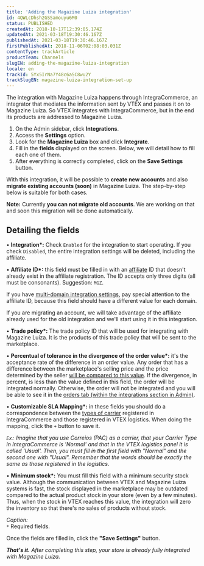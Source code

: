 ```yaml
---
title: 'Adding the Magazine Luiza integration'
id: 4QWLcDhsh2GSSamouyu6M0
status: PUBLISHED
createdAt: 2018-10-17T12:39:05.174Z
updatedAt: 2021-03-18T19:30:46.167Z
publishedAt: 2021-03-18T19:30:46.167Z
firstPublishedAt: 2018-11-06T02:08:03.031Z
contentType: trackArticle
productTeam: Channels
slugEN: adding-the-magazine-luiza-integration
locale: en
trackId: 5Yx5IrNa7Y48c6aSC8wu2Y
trackSlugEN: magazine-luiza-integration-set-up
---
```


The integration with Magazine Luiza happens through IntegraCommerce, an integrator that mediates the information sent by VTEX and passes it on to Magazine Luiza. So VTEX integrates with IntegraCommerce, but in the end its products are addressed to Magazine Luiza.

1. On the Admin sidebar, click __Integrations__.
2. Access the __Settings__ option.
3. Look for the __Magazine Luiza__ box and click __Integrate__.
4. Fill in the __fields__ displayed on the screen. Below, we will detail how to fill each one of them.
5. After everything is correctly completed, click on the __Save Settings__ button.

With this integration, it will be possible to __create new accounts__ and also __migrate existing accounts (soon)__ in Magazine Luiza. The step-by-step below is suitable for both cases.

<div class="alert alert-warning">
<strong>Note:</strong> Currently <strong>you can not migrate old accounts</strong>. We are working on that and soon this migration will be done automatically.</div>


## Detailing the fields

&bull; __Integration*:__ Check `Enabled` for the integration to start operating. If you check `Disabled`, the entire integration settings will be deleted, including the affiliate.

&bull; __Affiliate ID*:__ this field must be filled in with an [affiliate](/en/faq/what-is-affiliate) ID that doesn't already exist in the affiliate registration. The ID accepts only three digits (all must be consonants). Suggestion: `MGZ`.

If you have [multi-domain integration settings](/en/tutorial/creating-multi-store-multi-domain), pay special attention to the affiliate ID, because this field should have a different value for each domain.

If you are migrating an account, we will take advantage of the affiliate already used for the old integration and we'll start using it in this integration.

&bull; __Trade policy\*:__ The trade policy ID that will be used for integrating with Magazine Luiza. It is the products of this trade policy that will be sent to the marketplace.

&bull; __Percentual of tolerance in the divergence of the order value\*:__ it's the acceptance rate of the difference in an order value. Any order that has a difference between the marketplace's selling price and the price determined by the seller [will be compared to this value](/en/faq/why-was-the-order-closed-with-the-wrong-price). If the divergence, in percent, is less than the value defined in this field, the order will be integrated normally. Otherwise, the order will not be integrated and you will be able to see it in the [orders tab (within the integrations section in Admin)](/en/tutorial/checking-integrations-in-bridge).

&bull; __Customizable SLA Mapping\*:__ in these fields you should do a correspondence between the [types of carrier](/en/tutorial/how-does-the-type-of-delivery-work) registered in IntegraCommerce and those registered in VTEX logistics. When doing the mapping, click the `+` button to save it.

_`Ex:` Imagine that you use Correios (PAC) as a carrier, that your Carrier Type in IntegraCommerce is 'Normal' and that in the VTEX logistics panel it is called 'Usual'. Then, you must fill in the first field with "Normal" and the second one with "Usual". Remember that the words should be exactly the same as those registered in the logistics._

&bull; __Minimum stock\*:__ You must fill this field with a minimum security stock value. Although the communication between VTEX and Magazine Luiza systems is fast, the stock displayed in the marketplace may be outdated compared to the actual product stock in your store (even by a few minutes). Thus, when the stock in VTEX reaches this value, the integration will zero the inventory so that there's no sales of products without stock.

_Caption:_<br />
`*` Required fields.<br />

Once the fields are filled in, click the __"Save Settings"__ button.

*__That's it.__ After completing this step, your store is already fully integrated with Magazine Luiza.*
